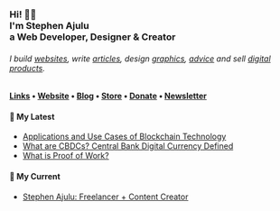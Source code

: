   <!-- Hi there! Feel free to make this your own but don't use my data. Attributions are welcomed --> 
<h3>Hi! 👋🤓<br>I'm Stephen Ajulu<br>a Web Developer, Designer & Creator</h3>
<h6>I build <a href="https://stephenajulu.com/portfolio">websites</a>, write <a href="https://stephenajulu.com/blog">articles</a>, design <a href="https://stephenajulu.com/portfolio">graphics</a>, <a href="https://stephenajulu.com/book-a-consultation">advice</a> and sell <a href="https://stephenajulu.com/store">digital products</a>.</h6>

<h4> <a href="https://stephenajulu.com/links">Links</a> • <a href="https://stephenajulu.com">Website</a> • <a href="https://stephenajulu.com/blog">Blog</a> • <a href="https://stephenajulu.com/store">Store</a> • <a href="https://www.paypal.com/donate/?hosted_button_id=SLNMRAJ59LRC8">Donate</a> • <a href="https://stephenajulu.com/newsletter">Newsletter</a></h4>

<h4>📕 My Latest</h4>

<!-- BLOG-POST-LIST:START -->
- [Applications and Use Cases of Blockchain Technology](https://stephenajulu.com/blog/applications-and-use-cases-of-blockchain-technology/)
- [What are CBDCs? Central Bank Digital Currency Defined](https://stephenajulu.com/blog/what-are-cbdcs-why-countries-are-exploring-and-creating-their-own-central-bank-digital-currency/)
- [What is Proof of Work?](https://stephenajulu.com/blog/what-is-proof-of-work/)
<!-- BLOG-POST-LIST:END -->

<h4>💼 My Current</h4>

- [Stephen Ajulu: Freelancer + Content Creator](https://stephenajulu.com)
